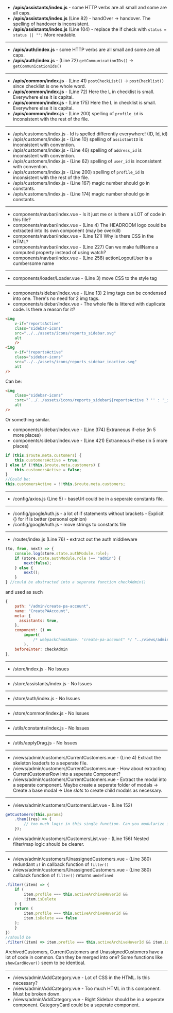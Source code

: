 - **/apis/assistants/index.js** - some HTTP verbs are all small and some are all caps.
- **/apis/assistants/index.js** (Line 82) - handOver -> handover. The spelling of handover is inconsistent.
- **/apis/assistants/index.js** (Line 104) - replace the if check with `status = status || "";` More readable.

--- 

- **/apis/auth/index.js** - some HTTP verbs are all small and some are all caps.
- **/apis/auth/index.js** - (Line 72) `getCommunicationIDs()` -> `getCommunicationIds()`

---

- **/apis/common/index.js** - (Line 41) `postCheckList()` -> `postChecklist()` since checklist is one whole word.
- **/apis/common/index.js** - (Line 72) Here the L in checklist is small. Everywhere else it is capital.
- **/apis/common/index.js** - (Line 175) Here the L in checklist is small. Everywhere else it is capital. 
- **/apis/common/index.js** - (Line 200) spelling of `profile_id` is inconsistent with the rest of the file.

---

- /apis/customers/index.js -  Id is spelled differently everywhere! (ID, Id, id)
- /apis/customers/index.js - (Line 10) spelling of `assistantID` is inconsistent with convention.
- /apis/customers/index.js - (Line 46) spelling of `address_id` is inconsistent  with convention.
- /apis/customers/index.js - (Line 62) spelling of `user_id` is inconsistent  with convention.
- /apis/customers/index.js - (Line 200) spelling of `profile_id` is inconsistent with the rest of the file.
- /apis/customers/index.js - (Line 167) magic number should go in constants.
- /apis/customers/index.js - (Line 174) magic number should go in constants.

---

- components/navbar/index.vue - Is it just me or is there a LOT of code in this file?
- components/navbar/index.vue - (Line 4) The HEADROOM logo could be extracted into its own component (may be overkill)
- components/navbar/index.vue - (Line 121) Why is there CSS in the HTML?
- components/navbar/index.vue - (Line 227) Can we make fullName a computed property instead of using watch?
- components/navbar/index.vue - (Line 258) actionLogoutUser is a cumbersome name

---

- components/loader/Loader.vue - (Line 3) move CSS to the style tag

---

- components/sidebar/index.vue - (Line 13) 2 img tags can be condensed into one. There's no need for 2 img tags.
- components/sidebar/index.vue - The whole file is littered with duplicate code. Is there a reason for it?
```html
<img
    v-if="reportsActive"
    class="sidebar-icons"
    src="../../assets/icons/reports_sidebar.svg"
    alt
    />
<img
    v-if="!reportsActive"
    class="sidebar-icons"
    src="../../assets/icons/reports_sidebar_inactive.svg"
    alt
/>
```
Can be:
```html
<img
    class="sidebar-icons"
    :src="`../../assets/icons/reports_sidebar${reportsActive ? '' : '_inactive'}.svg`"
    alt
/>
```
Or something similar.


- components/sidebar/index.vue - (Line 374) Extraneous if-else (in 5 more places)
- components/sidebar/index.vue - (Line 421) Extraneous if-else (in 5 more places)
```javascript
if (this.$route.meta.customers) {
    this.customersActive = true;
} else if (!this.$route.meta.customers) {
    this.customersActive = false;
}
//Could be:
this.customersActive = !!this.$route.meta.customers;
```

---

- /config/axios.js (Line 5) - baseUrl could be in a seperate constants file.

---

- /config/googleAuth.js -  a lot of if statements without brackets - Explicit {} for if is better (personal opinion)
- /config/googleAuth.js -  move strings to constants file

---

- /router/index.js (Line 76) - extract out the auth middleware
```javascript
(to, from, next) => {
    console.log(store.state.authModule.role);
    if (store.state.authModule.role !== "admin") {
        next(false);
    } else {
        next();
    }
} //could be abstracted into a seperate function checkAdmin()
```
and used as such
```javascript
{
    path: "/admin/create-pa-account",
    name: "CreatePAAccount",
    meta: {
      assistants: true,
    },
    component: () =>
        import(
            /* webpackChunkName: "create-pa-account" */ "../views/admin/CreatePAAccount.vue"
        ),
    beforeEnter: checkAdmin
},
```

---

- /store/index.js - No Issues

---

- /store/assistants/index.js - No Issues

---

- /store/auth/index.js - No Issues

---

- /store/common/index.js - No Issues

---

- /utils/constants/index.js - No Issues

---

- /utils/applyDrag.js - No Issues

---

- /views/admin/customers/CurrentCustomers.vue - (Line 4) Extract the skeleton loader/s to a seperate file.
- /views/admin/customers/CurrentCustomers.vue - How about extracting CurrentCustomerRow into a seperate Component?
- /views/admin/customers/CurrentCustomers.vue - Extract the modal into a seperate component. Maybe create a seperate folder of modals -> Create a base modal -> Use *slots* to create child modals as necessary.

---

- /views/admin/customers/CustomersList.vue - (Line 152) 
```javascript
getCustomers(this.params)
    .then((res) => {
        // too much logic in this single function. Can you modularize it?
    });
```
- /views/admin/customers/CustomersList.vue - (Line 156) Nested filter/map logic should be clearer.

--- 

- /views/admin/customers/UnassignedCustomers.vue - (Line 380) redundant `if` in callback function of `filter()` 
- /views/admin/customers/UnassignedCustomers.vue - (Line 380) callback function of `filter()`  returns `undefined`
```javascript
.filter((item) => {
    if (
        item.profile === this.activeArchiveHoverId &&
        !item.isDelete
    ) {
    return (
        item.profile === this.activeArchiveHoverId &&
        item.isDelete === false
    );
    }
})
//should be
.filter((item) => item.profile === this.activeArchiveHoverId && item.isDelete)
```
ArchivedCustomers, CurrentCustomers and UnassignedCustomers have a lot of code in common.
Can they be merged into one?
Some functions like `showCardHover()` seem to be identical.

---

- /views/admin/AddCategory.vue - Lot of CSS in the HTML. Is this necessary?
- /views/admin/AddCategory.vue - Too much HTML in this component. Must be broken down.
- /views/admin/AddCategory.vue - Right Sidebar should be in a seperate component. CategoryCard could be a seperate component.












